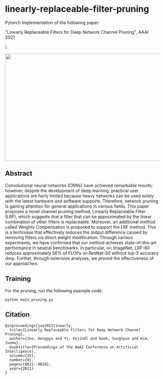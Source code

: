# linearly-replaceable-filter-pruning

Pytorch Implementation of the following paper:

"Linearly Replaceable Filters for Deep Network Channel Pruning", AAAI 2021

\\


<img src="https://user-images.githubusercontent.com/38177577/101866129-612a0900-3bbb-11eb-8050-4e9203dee1b4.PNG"  width="630" height="350">

## Abstract

Convolutional neural networks (CNNs) have achieved remarkable results; 
however, despite the development of deep learning, 
practical user applications are fairly limited because heavy networks can be used solely with the latest hardware and software supports. 
Therefore, network pruning is gaining attention for general applications in various fields. 
This paper proposes a novel channel pruning method, Linearly Replaceable Filter (LRF), 
which suggests that a filter that can be approximated by the linear combination of other filters is replaceable. 
Moreover, an additional method called Weights Compensation is proposed to support the LRF method. 
This is a technique that effectively reduces the output difference caused by removing filters via direct weight modification. 
Through various experiments, we have confirmed that our method achieves state-of-the-art performance in several benchmarks. 
In particular, on ImageNet, LRF-60 reduces approximately 56% of FLOPs on ResNet-50 without top-5 accuracy drop. 
Further, through extensive analyses, we proved the effectiveness of our approaches.

## Training

For the pruning, run the following example code.

```
python main_pruning.py
```
## Citation


```
@inproceedings{joo2021linearly,
  title={Linearly Replaceable Filters for Deep Network Channel Pruning},
  author={Joo, Donggyu and Yi, Eojindl and Baek, Sunghyun and Kim, Junmo},
  booktitle={Proceedings of the AAAI Conference on Artificial Intelligence},
  volume={35},
  number={9},
  pages={8021--8029},
  year={2021}
}
```
